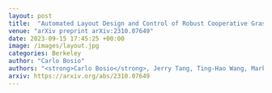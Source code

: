 ```yaml
---
layout: post
title:  "Automated Layout Design and Control of Robust Cooperative Grasped-Load Aerial Transportation Systems"
venue: "arXiv preprint arXiv:2310.07649"
date: 2023-09-15 17:45:25 +00:00
image: /images/layout.jpg
categories: Berkeley
author: "Carlo Bosio"
authors: "<strong>Carlo Bosio</strong>, Jerry Tang, Ting-Hao Wang, Mark W. Mueller"
arxiv: https://arxiv.org/abs/2310.07649
---
```

